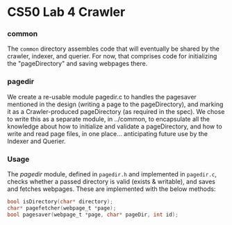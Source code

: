 # CS50 Lab 4 Crawler 
### common

The `common` directory assembles code that will eventually be shared by the crawler, indexer, and querier. For now, that comprises code for initializing the "pageDirectory" and saving webpages there.

### pagedir
We create a re-usable module pagedir.c to handles the pagesaver mentioned in the design (writing a page to the pageDirectory), and marking it as a Crawler-produced pageDirectory (as required in the spec). We chose to write this as a separate module, in ../common, to encapsulate all the knowledge about how to initialize and validate a pageDirectory, and how to write and read page files, in one place... anticipating future use by the Indexer and Querier.

### Usage

The *pagedir* module, defined in `pagedir.h` and implemented in `pagedir.c`, checks whether a passed directory is valid (exists & writable), and saves and fetches webpages. These are implemented with the below methods:

```c
bool isDirectory(char* directory);
char* pagefetcher(webpage_t *page);
bool pagesaver(webpage_t *page, char* pageDir, int id);
```